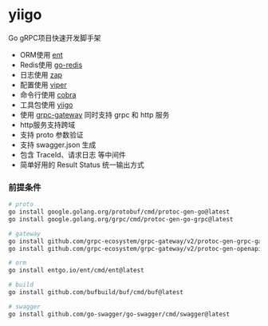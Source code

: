 # yiigo

Go gRPC项目快速开发脚手架

- ORM使用 [ent](https://github.com/ent/ent)
- Redis使用 [go-redis](https://github.com/redis/go-redis)
- 日志使用 [zap](https://github.com/uber-go/zap)
- 配置使用 [viper](https://github.com/spf13/viper)
- 命令行使用 [cobra](https://github.com/spf13/cobra)
- 工具包使用 [yiigo](https://github.com/yiigo/contrib)
- 使用 [grpc-gateway](https://github.com/grpc-ecosystem/grpc-gateway) 同时支持 grpc 和 http 服务
- http服务支持跨域
- 支持 proto 参数验证
- 支持 swagger.json 生成
- 包含 TraceId、请求日志 等中间件
- 简单好用的 Result Status 统一输出方式

### 前提条件

```sh
# proto
go install google.golang.org/protobuf/cmd/protoc-gen-go@latest
go install google.golang.org/grpc/cmd/protoc-gen-go-grpc@latest

# gateway
go install github.com/grpc-ecosystem/grpc-gateway/v2/protoc-gen-grpc-gateway@latest
go install github.com/grpc-ecosystem/grpc-gateway/v2/protoc-gen-openapiv2@latest

# orm
go install entgo.io/ent/cmd/ent@latest

# build
go install github.com/bufbuild/buf/cmd/buf@latest

# swagger
go install github.com/go-swagger/go-swagger/cmd/swagger@latest
```
